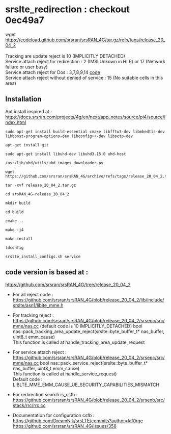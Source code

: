 # srslte_redirection : checkout 0ec49a7
 wget https://codeload.github.com/srsran/srsRAN_4G/tar.gz/refs/tags/release_20_04_2 </br> </br>
Tracking are update reject is 10 (IMPLICITLY DETACHED) </br>
Service attach reject for redirection : 2 (IMSI Unkown in HLR) or 17 (Network failure or user busy) </br>
Service attach reject for Dos : 3,7,8,9,14 [code](https://github.com/SitrakaResearchAndPOC/openlte_redirection/blob/main/ArticleLTE1_CS3235-SemI-2018-19-Projects.pdf) </br>
Service attach reject without denied of service : 15 (No suitable cells in this area)

## Installation 
Apt install inspired at : https://docs.srsran.com/projects/4g/en/next/app_notes/source/pi4/source/index.html  
```  
sudo apt-get install build-essential cmake libfftw3-dev libmbedtls-dev libboost-program-options-dev libconfig++-dev libsctp-dev  
```
```
apt-get install git  
```
```
sudo apt-get install libuhd-dev libuhd3.15.0 uhd-host  
```
```
/usr/lib/uhd/utils/uhd_images_downloader.py  
```
```
wget  https://github.com/srsran/srsRAN_4G/archive/refs/tags/release_20_04_2.tar.gz
```
```
tar -xvf release_20_04_2.tar.gz
```
```
cd srsRAN_4G-release_20_04_2
```
```
mkdir build  
```
```
cd build  
```
```
cmake ..  
```
```
make -j4  
```
```
make install  
```
```
ldconfig  
```
```
srslte_install_configs.sh service
```



## code version is based at :
https://github.com/srsran/srsRAN_4G/tree/release_20_04_2  
  
  

* For all reject code : https://github.com/srsran/srsRAN_4G/blob/release_20_04_2/lib/include/srslte/asn1/liblte_mme.h 

* For tracking reject :  https://github.com/srsran/srsRAN_4G/blob/release_20_04_2/srsepc/src/mme/nas.cc (default code is 10 IMPLICITLY_DETACHED)
bool nas::pack_tracking_area_update_reject(srslte::byte_buffer_t* nas_buffer, uint8_t emm_cause) </br>
This function is called at handle_tracking_area_update_request
* For service attach reject : https://github.com/srsran/srsRAN_4G/blob/release_20_04_2/srsepc/src/mme/nas.cc
bool nas::pack_service_reject(srslte::byte_buffer_t* nas_buffer, uint8_t emm_cause)</br>
This function is called at handle_service_request)</br>
Default code : LIBLTE_MME_EMM_CAUSE_UE_SECURITY_CAPABILITIES_MISMATCH


* For redirection search is_csfb : https://github.com/srsran/srsRAN_4G/blob/release_20_04_2/srsenb/src/stack/rrc/rrc.cc
* Documentation for configuration csfb : 
https://github.com/DreamNik/srsLTE/commits?author=laf0rge  
https://github.com/srsran/srsRAN_4G/issues/358  
